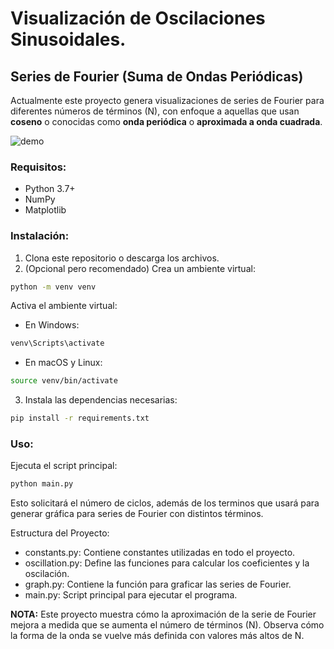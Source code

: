 # Visualización de Oscilaciones Sinusoidales.

## Series de Fourier (Suma de Ondas Periódicas)
Actualmente este proyecto genera visualizaciones de series de Fourier para diferentes números de términos (N), 
con enfoque a aquellas que usan **coseno** o conocidas como **onda periódica** o **aproximada a onda cuadrada**.

![demo](https://github.com/user-attachments/assets/ba0c824d-8778-4dff-abe5-7c6395376a75)

### Requisitos:
- Python 3.7+
- NumPy
- Matplotlib

### Instalación:
1. Clona este repositorio o descarga los archivos.
2. (Opcional pero recomendado) Crea un ambiente virtual:
```sh
python -m venv venv
```
   
   Activa el ambiente virtual:
   - En Windows:
```sh
venv\Scripts\activate
```
   - En macOS y Linux:
```sh
source venv/bin/activate
```

3. Instala las dependencias necesarias:
```sh
pip install -r requirements.txt 
```

### Uso:
Ejecuta el script principal:
```sh
python main.py
```

Esto solicitará el número de ciclos, además de los terminos que usará para generar gráfica para series de Fourier con 
distintos términos.

Estructura del Proyecto:
- constants.py: Contiene constantes utilizadas en todo el proyecto.
- oscillation.py: Define las funciones para calcular los coeficientes y la oscilación.
- graph.py: Contiene la función para graficar las series de Fourier.
- main.py: Script principal para ejecutar el programa.

**NOTA:**
Este proyecto muestra cómo la aproximación de la serie de Fourier mejora a medida que se aumenta el número de términos (N). Observa cómo la forma de la onda se vuelve más definida con valores más altos de N.